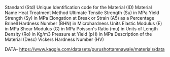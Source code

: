 Standard (Std)
Unique Identification code for the Material (ID)
Material Name
Heat Treatment Method
Ultimate Tensile Strength (Su) in MPa
Yield Strength (Sy) in MPa
Elongation at Break or Strain (A5) as a Percentage
Brinell Hardness Number (BHN) in Microhardness Units
Elastic Modulus (E) in MPa
Shear Modulus (G) in MPa
Poisson's Ratio (mu) in Units of Length
Density (Ro) in Kg/m3
Pressure at Yield (pH) in MPa
Description of the Material (Desc)
Vickers Hardness Number (HV)

DATA- https://www.kaggle.com/datasets/purushottamnawale/materials/data
